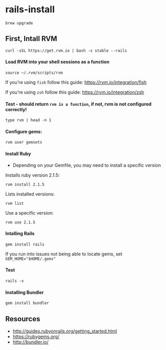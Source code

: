 # rails-install

`brew upgrade`

## First, Intall RVM

```curl -sSL https://get.rvm.io | bash -s stable --rails```

#### Load RVM into your shell sessions as a function

```source ~/.rvm/scripts/rvm```

If you're using `fish` follow this guide: https://rvm.io/integration/fish

If you're using `zsh` follow this guide: https://rvm.io/integration/zsh

#### Test - should return `rvm is a function`, if not, rvm is not configured correctly!
```type rvm | head -n 1```

#### Configure gems:
```rvm user gemsets```

#### Install Ruby

* Depending on your Gemfile, you may need to install a specific version

Installs ruby version 2.1.5:

```rvm install 2.1.5```

Lists installed versions:

```rvm list```

Use a specific version:

```rvm use 2.1.5```

#### Intalling Rails

```gem install rails```

If you run into issues not being able to locate gems, set ```GEM_HOME="$HOME/.gems"```

#### Test
```rails -v```

#### Installing Bundler

```gem install bundler```

## Resources

* http://guides.rubyonrails.org/getting_started.html
* https://rubygems.org/
* http://bundler.io/
